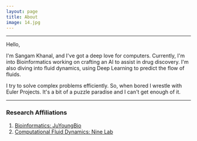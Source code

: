 ```yaml
---
layout: page
title: About
image: 14.jpg
---
```

***
Hello,

I'm Sangam Khanal, and I've got a deep love for computers. Currently, I'm into Bioinformatics working on crafting an AI to assist in drug discovery. I'm also diving into fluid dynamics, using Deep Learning to predict the flow of fluids.

I try to solve complex problems efficiently. So, when bored I wrestle with Euler Projects. It's a bit of a puzzle paradise and I can't get enough of it.

***
### Research Affiliations
1. [Bioinformatics: JuYoungBio](https://juyoungbio.com)
2. [Computational Fluid Dynamics: Nine Lab](https://ninelab.creatorlink.net/)
